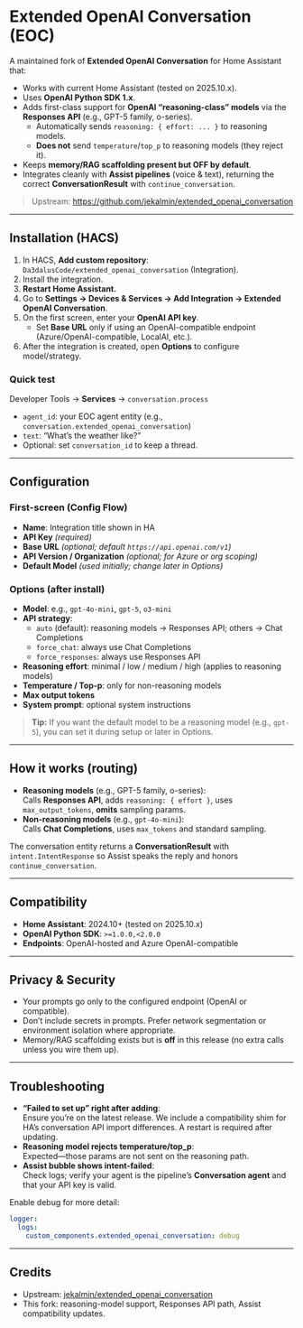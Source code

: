 # Extended OpenAI Conversation (EOC)

A maintained fork of **Extended OpenAI Conversation** for Home Assistant that:
- Works with current Home Assistant (tested on 2025.10.x).
- Uses **OpenAI Python SDK 1.x**.
- Adds first-class support for **OpenAI “reasoning-class” models** via the **Responses API** (e.g., GPT-5 family, o-series).  
  - Automatically sends `reasoning: { effort: ... }` to reasoning models.
  - **Does not** send `temperature`/`top_p` to reasoning models (they reject it).
- Keeps **memory/RAG scaffolding present but OFF by default**.
- Integrates cleanly with **Assist pipelines** (voice & text), returning the correct **ConversationResult** with `continue_conversation`.

> Upstream: https://github.com/jekalmin/extended_openai_conversation

---

## Installation (HACS)

1. In HACS, **Add custom repository**: `Da3dalusCode/extended_openai_conversation` (Integration).
2. Install the integration.
3. **Restart Home Assistant.**
4. Go to **Settings → Devices & Services → Add Integration → Extended OpenAI Conversation**.
5. On the first screen, enter your **OpenAI API key**.  
   - Set **Base URL** only if using an OpenAI-compatible endpoint (Azure/OpenAI-compatible, LocalAI, etc.).
6. After the integration is created, open **Options** to configure model/strategy.

### Quick test
Developer Tools → **Services** → `conversation.process`  
- `agent_id`: your EOC agent entity (e.g., `conversation.extended_openai_conversation`)  
- `text`: “What’s the weather like?”  
- Optional: set `conversation_id` to keep a thread.

---

## Configuration

### First-screen (Config Flow)
- **Name**: Integration title shown in HA
- **API Key** *(required)*
- **Base URL** *(optional; default `https://api.openai.com/v1`)*
- **API Version / Organization** *(optional; for Azure or org scoping)*
- **Default Model** *(used initially; change later in Options)*

### Options (after install)
- **Model**: e.g., `gpt-4o-mini`, `gpt-5`, `o3-mini`
- **API strategy**:
  - `auto` (default): reasoning models → Responses API; others → Chat Completions
  - `force_chat`: always use Chat Completions
  - `force_responses`: always use Responses API
- **Reasoning effort**: minimal / low / medium / high (applies to reasoning models)
- **Temperature / Top-p**: only for non-reasoning models
- **Max output tokens**
- **System prompt**: optional system instructions

> **Tip:** If you want the default model to be a reasoning model (e.g., `gpt-5`), you can set it during setup or later in Options.

---

## How it works (routing)
- **Reasoning models** (e.g., GPT-5 family, o-series):  
  Calls **Responses API**, adds `reasoning: { effort }`, uses `max_output_tokens`, **omits** sampling params.
- **Non-reasoning models** (e.g., `gpt-4o-mini`):  
  Calls **Chat Completions**, uses `max_tokens` and standard sampling.

The conversation entity returns a **ConversationResult** with `intent.IntentResponse` so Assist speaks the reply and honors `continue_conversation`.

---

## Compatibility

- **Home Assistant**: 2024.10+ (tested on 2025.10.x)
- **OpenAI Python SDK**: `>=1.0.0,<2.0.0`
- **Endpoints**: OpenAI-hosted and Azure OpenAI-compatible

---

## Privacy & Security

- Your prompts go only to the configured endpoint (OpenAI or compatible).
- Don’t include secrets in prompts. Prefer network segmentation or environment isolation where appropriate.
- Memory/RAG scaffolding exists but is **off** in this release (no extra calls unless you wire them up).

---

## Troubleshooting

- **“Failed to set up” right after adding**:  
  Ensure you’re on the latest release. We include a compatibility shim for HA’s conversation API import differences. A restart is required after updating.
- **Reasoning model rejects temperature/top_p**:  
  Expected—those params are not sent on the reasoning path.
- **Assist bubble shows intent-failed**:  
  Check logs; verify your agent is the pipeline’s **Conversation agent** and that your API key is valid.

Enable debug for more detail:
~~~yaml
logger:
  logs:
    custom_components.extended_openai_conversation: debug
~~~

---

## Credits

- Upstream: [jekalmin/extended_openai_conversation](https://github.com/jekalmin/extended_openai_conversation)  
- This fork: reasoning-model support, Responses API path, Assist compatibility updates.
